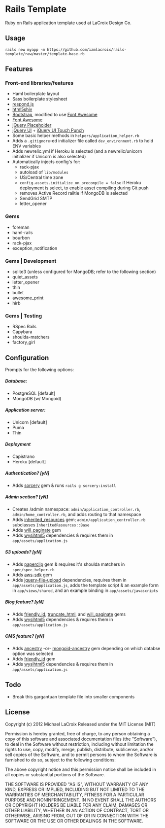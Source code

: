 Rails Template
=====

Ruby on Rails application template used at LaCroix Design Co.


Usage
-----

```
rails new myapp -m https://github.com/iamlacroix/rails-template/raw/master/template-base.rb
```

Features
-----

### Front-end libraries/features
* Haml boilerplate layout
* Sass boilerplate stylesheet
* [respond.js](https://github.com/scottjehl/Respond)
* [html5shiv](https://github.com/aFarkas/html5shiv)
* [Bootstrap](http://twitter.github.com/bootstrap/), modified to use [Font Awesome](https://github.com/FortAwesome/Font-Awesome)
* [Font Awesome](https://github.com/FortAwesome/Font-Awesome)
* [jQuery Placeholder](https://github.com/mathiasbynens/jquery-placeholder)
* [jQuery UI](https://github.com/jquery/jquery-ui) + [jQuery UI Touch Punch](https://github.com/furf/jquery-ui-touch-punch)
* Some basic helper methods in `helpers/application_helper.rb`
* Adds a `.gitignore`-ed initializer file called `dev_environment.rb` to hold ENV variables
* Adds newrelic.yml if Heroku is selected (and a newrelic/unicorn initializer if Unicorn is also selected)
* Automatically injects config's for:
    * rack-pjax
    * autoload of `lib/modules`
    * US/Central time zone
    * `config.assets.initialize_on_precompile = false` if Heroku deployment is select, to enable asset compiling during Git push
    * removes Active Record railtie if MongoDB is selected
    * SendGrid SMTP
    * letter_opener

### Gems
* foreman
* haml-rails
* bourbon
* rack-pjax
* exception_notification

### Gems | Development
* sqlite3 (unless configured for MongoDB; refer to the following section)
* quiet_assets
* letter_opener
* thin
* bullet
* awesome_print
* hirb

### Gems | Testing
* RSpec Rails
* Capybara
* shoulda-matchers
* factory_girl


Configuration
-----

Prompts for the following options:

##### Database:
* PostgreSQL [default]
* MongoDB (w/ Mongoid)

##### Application server:
* Unicorn [default]
* Puma
* Thin

##### Deployment
* Capistrano
* Heroku [default]

##### Authentication? [yN]
* Adds [sorcery](https://github.com/NoamB/sorcery) gem & runs `rails g sorcery:install`

##### Admin section? [yN]
* Creates /admin namespace: `admin/application_controller.rb`, `admin/home_controller.rb`, and adds routing to that namespace
* Adds [inherited_resources](https://github.com/josevalim/inherited_resources) gem; `admin/application_controller.rb` subclasses `InheritedResources::Base`
* Adds [will_paginate](https://github.com/mislav/will_paginate) gem
* Adds [wysihtml5](https://github.com/xing/wysihtml5) dependencies & requires them in `app/assets/application.js`

##### S3 uploads? [yN]
* Adds [paperclip](https://github.com/thoughtbot/paperclip) gem & requires it's shoulda matchers in `spec/spec_helper.rb`
* Adds [aws-sdk](https://github.com/amazonwebservices/aws-sdk-for-ruby) gem
* Adds [jquery-file-upload](https://github.com/blueimp/jQuery-File-Upload) dependencies, requires them in `app/assets/application.js`, adds the template script & an example form in `app/views/shared`, and an example binding in `app/assets/javascripts`

##### Blog feature? [yN]
* Adds [friendly_id](https://github.com/norman/friendly_id), [truncate_html](https://github.com/hgmnz/truncate_html), and [will_paginate](https://github.com/mislav/will_paginate) gems
* Adds [wysihtml5](https://github.com/xing/wysihtml5) dependencies & requires them in `app/assets/application.js`

##### CMS feature? [yN]
* Adds [ancestry](https://github.com/stefankroes/ancestry) -or- [mongoid-ancestry](https://github.com/skyeagle/mongoid-ancestry) gem depending on which databse option was selected
* Adds [friendly_id](https://github.com/norman/friendly_id) gem
* Adds [wysihtml5](https://github.com/xing/wysihtml5) dependencies & requires them in `app/assets/application.js`


Todo
-----
* Break this gargantuan template file into smaller components


License
-----
Copyright (c) 2012 Michael LaCroix
Released under the MIT License (MIT)

Permission is hereby granted, free of charge, to any person obtaining a copy of this software and associated documentation files (the "Software"), to deal in the Software without restriction, including without limitation the rights to use, copy, modify, merge, publish, distribute, sublicense, and/or sell copies of the Software, and to permit persons to whom the Software is furnished to do so, subject to the following conditions:

The above copyright notice and this permission notice shall be included in all copies or substantial portions of the Software.

THE SOFTWARE IS PROVIDED "AS IS", WITHOUT WARRANTY OF ANY KIND, EXPRESS OR IMPLIED, INCLUDING BUT NOT LIMITED TO THE WARRANTIES OF MERCHANTABILITY, FITNESS FOR A PARTICULAR PURPOSE AND NONINFRINGEMENT. IN NO EVENT SHALL THE AUTHORS OR COPYRIGHT HOLDERS BE LIABLE FOR ANY CLAIM, DAMAGES OR OTHER LIABILITY, WHETHER IN AN ACTION OF CONTRACT, TORT OR OTHERWISE, ARISING FROM, OUT OF OR IN CONNECTION WITH THE SOFTWARE OR THE USE OR OTHER DEALINGS IN THE SOFTWARE.